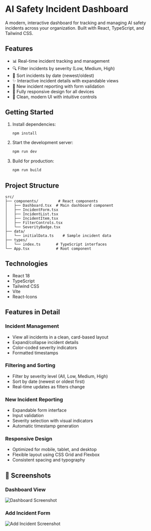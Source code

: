 # AI Safety Incident Dashboard

A modern, interactive dashboard for tracking and managing AI safety incidents across your organization. Built with React, TypeScript, and Tailwind CSS.

## Features

- 📊 Real-time incident tracking and management
- 🔍 Filter incidents by severity (Low, Medium, High)
- 🔄 Sort incidents by date (newest/oldest)
- ✨ Interactive incident details with expandable views
- 📝 New incident reporting with form validation
- 📱 Fully responsive design for all devices
- 🎨 Clean, modern UI with intuitive controls

## Getting Started

1. Install dependencies:
   ```bash
   npm install
   ```

2. Start the development server:
   ```bash
   npm run dev
   ```

3. Build for production:
   ```bash
   npm run build
   ```

## Project Structure

```
src/
├── components/         # React components
│   ├── Dashboard.tsx  # Main dashboard component
│   ├── IncidentForm.tsx
│   ├── IncidentList.tsx
│   ├── IncidentItem.tsx
│   ├── FilterControls.tsx
│   └── SeverityBadge.tsx
├── data/
│   └── initialData.ts    # Sample incident data
├── types/
│   └── index.ts       # TypeScript interfaces
└── App.tsx            # Root component
```

## Technologies

- React 18
- TypeScript
- Tailwind CSS
- Vite
- React-Icons

## Features in Detail

### Incident Management
- View all incidents in a clean, card-based layout
- Expand/collapse incident details
- Color-coded severity indicators
- Formatted timestamps

### Filtering and Sorting
- Filter by severity level (All, Low, Medium, High)
- Sort by date (newest or oldest first)
- Real-time updates as filters change

### New Incident Reporting
- Expandable form interface
- Input validation
- Severity selection with visual indicators
- Automatic timestamp generation

### Responsive Design
- Optimized for mobile, tablet, and desktop
- Flexible layout using CSS Grid and Flexbox
- Consistent spacing and typography

## 📸 Screenshots

### Dashboard View
![Dashboard Screenshot](./screenshots/dashboard.png)

### Add Incident Form
![Add Incident Screenshot](./screenshots/add-incident.png)

